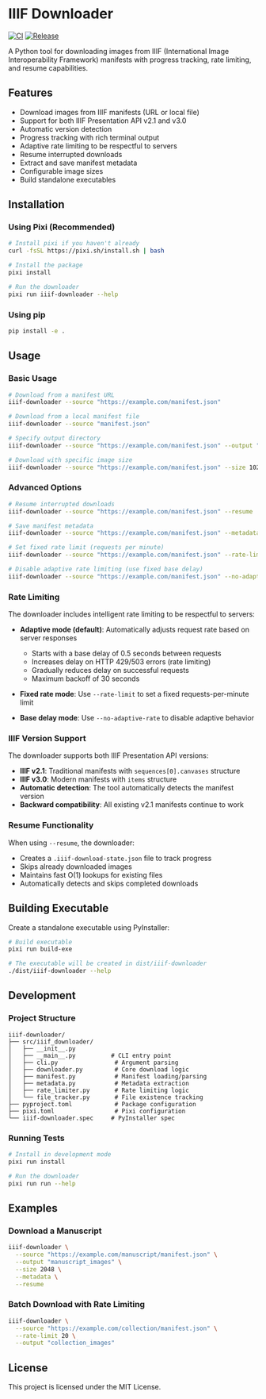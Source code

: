 # IIIF Downloader

[![CI](https://github.com/conradolandia/iiif-downloader/actions/workflows/ci.yml/badge.svg)](https://github.com/conradolandia/iiif-downloader/actions/workflows/ci.yml)
[![Release](https://github.com/conradolandia/iiif-downloader/actions/workflows/build-release.yml/badge.svg)](https://github.com/conradolandia/iiif-downloader/actions/workflows/build-release.yml)

A Python tool for downloading images from IIIF (International Image Interoperability Framework) manifests with progress tracking, rate limiting, and resume capabilities.

## Features

- Download images from IIIF manifests (URL or local file)
- Support for both IIIF Presentation API v2.1 and v3.0
- Automatic version detection
- Progress tracking with rich terminal output
- Adaptive rate limiting to be respectful to servers
- Resume interrupted downloads
- Extract and save manifest metadata
- Configurable image sizes
- Build standalone executables

## Installation

### Using Pixi (Recommended)

```bash
# Install pixi if you haven't already
curl -fsSL https://pixi.sh/install.sh | bash

# Install the package
pixi install

# Run the downloader
pixi run iiif-downloader --help
```

### Using pip

```bash
pip install -e .
```

## Usage

### Basic Usage

```bash
# Download from a manifest URL
iiif-downloader --source "https://example.com/manifest.json"

# Download from a local manifest file
iiif-downloader --source "manifest.json"

# Specify output directory
iiif-downloader --source "https://example.com/manifest.json" --output "my_images"

# Download with specific image size
iiif-downloader --source "https://example.com/manifest.json" --size 1024
```

### Advanced Options

```bash
# Resume interrupted downloads
iiif-downloader --source "https://example.com/manifest.json" --resume

# Save manifest metadata
iiif-downloader --source "https://example.com/manifest.json" --metadata

# Set fixed rate limit (requests per minute)
iiif-downloader --source "https://example.com/manifest.json" --rate-limit 30

# Disable adaptive rate limiting (use fixed base delay)
iiif-downloader --source "https://example.com/manifest.json" --no-adaptive-rate
```

### Rate Limiting

The downloader includes intelligent rate limiting to be respectful to servers:

- **Adaptive mode (default)**: Automatically adjusts request rate based on server responses
  - Starts with a base delay of 0.5 seconds between requests
  - Increases delay on HTTP 429/503 errors (rate limiting)
  - Gradually reduces delay on successful requests
  - Maximum backoff of 30 seconds

- **Fixed rate mode**: Use `--rate-limit` to set a fixed requests-per-minute limit
- **Base delay mode**: Use `--no-adaptive-rate` to disable adaptive behavior

### IIIF Version Support

The downloader supports both IIIF Presentation API versions:

- **IIIF v2.1**: Traditional manifests with `sequences[0].canvases` structure
- **IIIF v3.0**: Modern manifests with `items` structure
- **Automatic detection**: The tool automatically detects the manifest version
- **Backward compatibility**: All existing v2.1 manifests continue to work

### Resume Functionality

When using `--resume`, the downloader:
- Creates a `.iiif-download-state.json` file to track progress
- Skips already downloaded images
- Maintains fast O(1) lookups for existing files
- Automatically detects and skips completed downloads

## Building Executable

Create a standalone executable using PyInstaller:

```bash
# Build executable
pixi run build-exe

# The executable will be created in dist/iiif-downloader
./dist/iiif-downloader --help
```

## Development

### Project Structure

```
iiif-downloader/
├── src/iiif_downloader/
│   ├── __init__.py
│   ├── __main__.py          # CLI entry point
│   ├── cli.py                # Argument parsing
│   ├── downloader.py         # Core download logic
│   ├── manifest.py           # Manifest loading/parsing
│   ├── metadata.py           # Metadata extraction
│   ├── rate_limiter.py       # Rate limiting logic
│   └── file_tracker.py       # File existence tracking
├── pyproject.toml            # Package configuration
├── pixi.toml                 # Pixi configuration
└── iiif-downloader.spec     # PyInstaller spec
```

### Running Tests

```bash
# Install in development mode
pixi run install

# Run the downloader
pixi run run --help
```

## Examples

### Download a Manuscript

```bash
iiif-downloader \
  --source "https://example.com/manuscript/manifest.json" \
  --output "manuscript_images" \
  --size 2048 \
  --metadata \
  --resume
```

### Batch Download with Rate Limiting

```bash
iiif-downloader \
  --source "https://example.com/collection/manifest.json" \
  --rate-limit 20 \
  --output "collection_images"
```

## License

This project is licensed under the MIT License.
